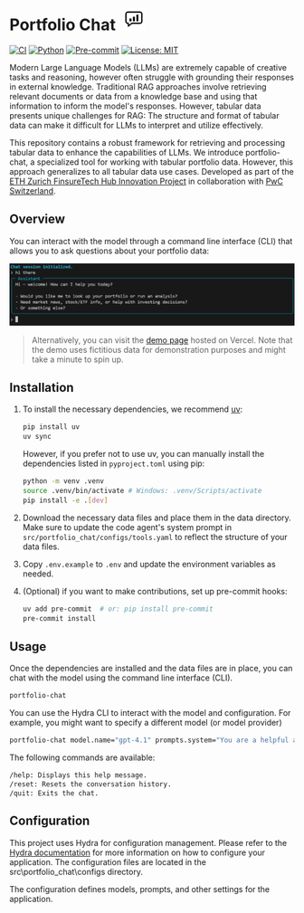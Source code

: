 <h1>Portfolio Chat
    <img src="assets/portfolio_logo.png" alt="Portfolio Chat Logo" height="40" style="margin-left:6px;"></h1>

[![CI](https://github.com/samyuktha-ramesh/portfolio-chat/actions/workflows/ci.yml/badge.svg)](https://github.com/samyuktha-ramesh/portfolio-chat/actions/workflows/ci.yml)
[![Python](https://img.shields.io/badge/python-≥3.13-purple.svg)](https://www.python.org/)
[![Pre-commit](https://img.shields.io/badge/pre--commit-enabled-brightgreen.svg)](https://pre-commit.com/)
[![License: MIT](https://img.shields.io/github/license/samyuktha-ramesh/portfolio-chat.svg)](https://github.com/samyuktha-ramesh/portfolio-chat/blob/main/LICENSE)

Modern Large Language Models (LLMs) are extremely capable of creative tasks and reasoning, however often struggle with grounding their responses in external knowledge. Traditional RAG approaches involve retrieving relevant documents or data from a knowledge base and using that information to inform the model's responses. However, tabular data presents unique challenges for RAG: The structure and format of tabular data can make it difficult for LLMs to interpret and utilize effectively. 

This repository contains a robust framework for retrieving and processing tabular data to enhance the capabilities of LLMs. We introduce portfolio-chat, a specialized tool for working with tabular portfolio data. However, this approach generalizes to all tabular data use cases. Developed as part of the [ETH Zurich FinsureTech Hub Innovation Project](https://finsuretech.ethz.ch/continuing-education/cas-ml-in-finance-and-insurance/innovation-projects.html) in collaboration with [PwC Switzerland](https://www.pwc.ch/).

## Overview

You can interact with the model through a command line interface (CLI) that allows you to ask questions about your portfolio data:

![CLI Screenshot](assets/cli.png)

> Alternatively, you can visit the [demo page](https://agentportfolio.vercel.app/) hosted on Vercel. Note that the demo uses fictitious data for demonstration purposes and might take a minute to spin up.

## Installation

1. To install the necessary dependencies, we recommend [uv](https://docs.astral.sh/uv/):

    ```bash
    pip install uv
    uv sync
    ```

    However, if you prefer not to use uv, you can manually install the dependencies listed in `pyproject.toml` using pip:

    ```bash
    python -m venv .venv
    source .venv/bin/activate # Windows: .venv/Scripts/activate 
    pip install -e .[dev]
    ```

2. Download the necessary data files and place them in the data directory. Make sure to update the code agent's system prompt in `src/portfolio_chat/configs/tools.yaml` to reflect the structure of your data files.

3. Copy `.env.example` to `.env` and update the environment variables as needed.

4. (Optional) if you want to make contributions, set up pre-commit hooks:

    ```bash
    uv add pre-commit  # or: pip install pre-commit
    pre-commit install
    ```

## Usage

Once the dependencies are installed and the data files are in place, you can chat with the model using the command line interface (CLI).

```sh
portfolio-chat
```

You can use the Hydra CLI to interact with the model and configuration. For example, you might want to specify a different model (or model provider)

```sh
portfolio-chat model.name="gpt-4.1" prompts.system="You are a helpful assistant."
```

The following commands are available:

```
/help: Displays this help message.
/reset: Resets the conversation history.
/quit: Exits the chat.
```

## Configuration

This project uses Hydra for configuration management. Please refer to the [Hydra documentation](https://hydra.cc/docs/intro/) for more information on how to configure your application. The configuration files are located in the src\portfolio_chat\configs directory.

The configuration defines models, prompts, and other settings for the application.
